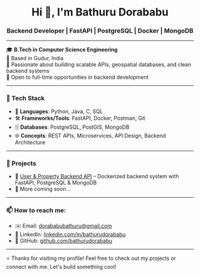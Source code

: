 <h1 align="center">Hi 👋, I'm Bathuru Dorababu</h1>
<h3 align="center">Backend Developer | FastAPI | PostgreSQL | Docker | MongoDB</h3>

---

🎓 **B.Tech in Computer Science Engineering**  
📍 Based in Gudur, India  
🚀 Passionate about building scalable APIs, geospatial databases, and clean backend systems  
💼 Open to full-time opportunities in backend development  

---

### 🔧 Tech Stack

- 🚀 **Languages**: Python, Java, C, SQL  
- 🛠️ **Frameworks/Tools**: FastAPI, Docker, Postman, Git  
- 🗄️ **Databases**: PostgreSQL, PostGIS, MongoDB  
- 🌐 **Concepts**: REST APIs, Microservices, API Design, Backend Architecture

---

### 📌 Projects

- 🔹 [User & Property Backend API](https://github.com/yourusername/user-property-backend-api) – Dockerized backend system with FastAPI, PostgreSQL & MongoDB  
- 🔹 More coming soon...

---

### 📫 How to reach me:
- ✉️ Email: dorababubathuru@gmail.com  
- 🔗 LinkedIn: [linkedin.com/in/bathurudorababu](https://linkedin.com/in/bathurudorababu)  
- 🐙 GitHub: [github.com/bathurudorababu](https://github.com/bathurudorababu)

---

⭐️ Thanks for visiting my profile! Feel free to check out my projects or connect with me. Let's build something cool!

